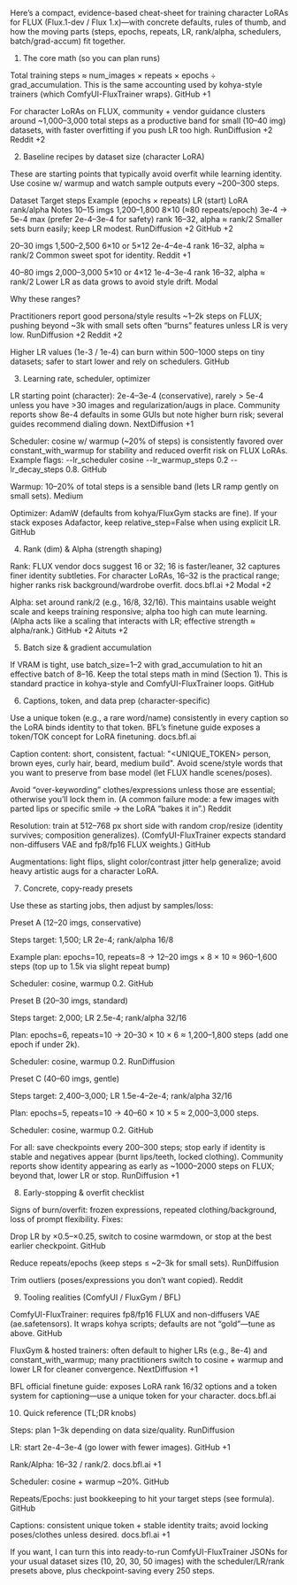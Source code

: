 Here’s a compact, evidence-based cheat-sheet for training character LoRAs for FLUX (Flux.1-dev / Flux 1.x)—with concrete defaults, rules of thumb, and how the moving parts (steps, epochs, repeats, LR, rank/alpha, schedulers, batch/grad-accum) fit together.

1. The core math (so you can plan runs)

Total training steps ≈ num_images × repeats × epochs ÷ grad_accumulation.
This is the same accounting used by kohya-style trainers (which ComfyUI-FluxTrainer wraps).
GitHub
+1

For character LoRAs on FLUX, community + vendor guidance clusters around ~1,000–3,000 total steps as a productive band for small (10–40 img) datasets, with faster overfitting if you push LR too high.
RunDiffusion
+2
Reddit
+2

2. Baseline recipes by dataset size (character LoRA)

These are starting points that typically avoid overfit while learning identity. Use cosine w/ warmup and watch sample outputs every ~200–300 steps.

Dataset Target steps Example (epochs × repeats) LR (start) LoRA rank/alpha Notes
10–15 imgs 1,200–1,800 8×10 (≈80 repeats/epoch) 3e-4 → 5e-4 max (prefer 2e-4–3e-4 for safety) rank 16–32, alpha ≈ rank/2 Smaller sets burn easily; keep LR modest.
RunDiffusion
+2
GitHub
+2

20–30 imgs 1,500–2,500 6×10 or 5×12 2e-4–4e-4 rank 16–32, alpha ≈ rank/2 Common sweet spot for identity.
Reddit
+1

40–80 imgs 2,000–3,000 5×10 or 4×12 1e-4–3e-4 rank 16–32, alpha ≈ rank/2 Lower LR as data grows to avoid style drift.
Modal

Why these ranges?

Practitioners report good persona/style results ~1–2k steps on FLUX; pushing beyond ~3k with small sets often “burns” features unless LR is very low.
RunDiffusion
+2
Reddit
+2

Higher LR values (1e-3 / 1e-4) can burn within 500–1000 steps on tiny datasets; safer to start lower and rely on schedulers.
GitHub

3. Learning rate, scheduler, optimizer

LR starting point (character): 2e-4–3e-4 (conservative), rarely > 5e-4 unless you have >30 images and regularization/augs in place. Community reports show 8e-4 defaults in some GUIs but note higher burn risk; several guides recommend dialing down.
NextDiffusion
+1

Scheduler: cosine w/ warmup (~20% of steps) is consistently favored over constant_with_warmup for stability and reduced overfit risk on FLUX LoRAs. Example flags: --lr_scheduler cosine --lr_warmup_steps 0.2 --lr_decay_steps 0.8.
GitHub

Warmup: 10–20% of total steps is a sensible band (lets LR ramp gently on small sets).
Medium

Optimizer: AdamW (defaults from kohya/FluxGym stacks are fine). If your stack exposes Adafactor, keep relative_step=False when using explicit LR.
GitHub

4. Rank (dim) & Alpha (strength shaping)

Rank: FLUX vendor docs suggest 16 or 32; 16 is faster/leaner, 32 captures finer identity subtleties. For character LoRAs, 16–32 is the practical range; higher ranks risk background/wardrobe overfit.
docs.bfl.ai
+2
Modal
+2

Alpha: set around rank/2 (e.g., 16/8, 32/16). This maintains usable weight scale and keeps training responsive; alpha too high can mute learning. (Alpha acts like a scaling that interacts with LR; effective strength ≈ alpha/rank.)
GitHub
+2
Aituts
+2

5. Batch size & gradient accumulation

If VRAM is tight, use batch_size=1–2 with grad_accumulation to hit an effective batch of 8–16. Keep the total steps math in mind (Section 1). This is standard practice in kohya-style and ComfyUI-FluxTrainer loops.
GitHub

6. Captions, token, and data prep (character-specific)

Use a unique token (e.g., a rare word/name) consistently in every caption so the LoRA binds identity to that token. BFL’s finetune guide exposes a token/TOK concept for LoRA finetuning.
docs.bfl.ai

Caption content: short, consistent, factual: "<UNIQUE_TOKEN> person, brown eyes, curly hair, beard, medium build". Avoid scene/style words that you want to preserve from base model (let FLUX handle scenes/poses).

Avoid “over-keywording” clothes/expressions unless those are essential; otherwise you’ll lock them in. (A common failure mode: a few images with parted lips or specific smile → the LoRA “bakes it in”.)
Reddit

Resolution: train at 512–768 px short side with random crop/resize (identity survives; composition generalizes). (ComfyUI-FluxTrainer expects standard non-diffusers VAE and fp8/fp16 FLUX weights.)
GitHub

Augmentations: light flips, slight color/contrast jitter help generalize; avoid heavy artistic augs for a character LoRA.

7. Concrete, copy-ready presets

Use these as starting jobs, then adjust by samples/loss:

Preset A (12–20 imgs, conservative)

Steps target: 1,500; LR 2e-4; rank/alpha 16/8

Example plan: epochs=10, repeats=8 → 12–20 imgs × 8 × 10 ≈ 960–1,600 steps (top up to 1.5k via slight repeat bump)

Scheduler: cosine, warmup 0.2.
GitHub

Preset B (20–30 imgs, standard)

Steps target: 2,000; LR 2.5e-4; rank/alpha 32/16

Plan: epochs=6, repeats=10 → 20–30 × 10 × 6 ≈ 1,200–1,800 steps (add one epoch if under 2k).

Scheduler: cosine, warmup 0.2.
RunDiffusion

Preset C (40–60 imgs, gentle)

Steps target: 2,400–3,000; LR 1.5e-4–2e-4; rank/alpha 32/16

Plan: epochs=5, repeats=10 → 40–60 × 10 × 5 ≈ 2,000–3,000 steps.

Scheduler: cosine, warmup 0.2.
GitHub

For all: save checkpoints every 200–300 steps; stop early if identity is stable and negatives appear (burnt lips/teeth, locked clothing). Community reports show identity appearing as early as ~1000–2000 steps on FLUX; beyond that, lower LR or stop.
RunDiffusion
+1

8. Early-stopping & overfit checklist

Signs of burn/overfit: frozen expressions, repeated clothing/background, loss of prompt flexibility. Fixes:

Drop LR by ×0.5–×0.25, switch to cosine warmdown, or stop at the best earlier checkpoint.
GitHub

Reduce repeats/epochs (keep steps ≤ ~2–3k for small sets).
RunDiffusion

Trim outliers (poses/expressions you don’t want copied).
Reddit

9. Tooling realities (ComfyUI / FluxGym / BFL)

ComfyUI-FluxTrainer: requires fp8/fp16 FLUX and non-diffusers VAE (ae.safetensors). It wraps kohya scripts; defaults are not “gold”—tune as above.
GitHub

FluxGym & hosted trainers: often default to higher LRs (e.g., 8e-4) and constant_with_warmup; many practitioners switch to cosine + warmup and lower LR for cleaner convergence.
NextDiffusion
+1

BFL official finetune guide: exposes LoRA rank 16/32 options and a token system for captioning—use a unique token for your character.
docs.bfl.ai

10. Quick reference (TL;DR knobs)

Steps: plan 1–3k depending on data size/quality.
RunDiffusion

LR: start 2e-4–3e-4 (go lower with fewer images).
GitHub
+1

Rank/Alpha: 16–32 / rank/2.
docs.bfl.ai
+1

Scheduler: cosine + warmup ~20%.
GitHub

Repeats/Epochs: just bookkeeping to hit your target steps (see formula).
GitHub

Captions: consistent unique token + stable identity traits; avoid locking poses/clothes unless desired.
docs.bfl.ai
+1

If you want, I can turn this into ready-to-run ComfyUI-FluxTrainer JSONs for your usual dataset sizes (10, 20, 30, 50 images) with the scheduler/LR/rank presets above, plus checkpoint-saving every 250 steps.
